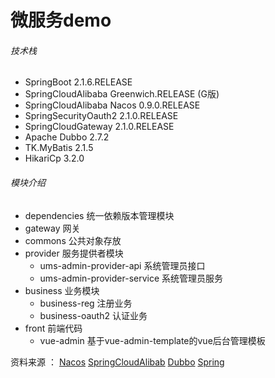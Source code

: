 # 微服务demo

###### 技术栈

- SpringBoot   2.1.6.RELEASE
- SpringCloudAlibaba  Greenwich.RELEASE (G版)
- SpringCloudAlibaba Nacos  0.9.0.RELEASE
- SpringSecurityOauth2  2.1.0.RELEASE
- SpringCloudGateway   2.1.0.RELEASE
- Apache Dubbo   2.7.2 
- TK.MyBatis   2.1.5 
- HikariCp  3.2.0  

###### 模块介绍

- dependencies	统一依赖版本管理模块
- gateway   网关
- commons   公共对象存放
- provider  服务提供者模块
  - ums-admin-provider-api	系统管理员接口
  - ums-admin-provider-service   系统管理员服务
- business    业务模块
  - business-reg    注册业务
  - business-oauth2    认证业务
- front   前端代码
  - vue-admin    基于vue-admin-template的vue后台管理模板











资料来源  ： [Nacos](https://github.com/alibaba/Nacos)   [SpringCloudAlibab](https://github.com/alibaba/spring-cloud-alibaba)   [Dubbo](https://github.com/apache/dubbo)  [Spring](https://spring.io/) 

